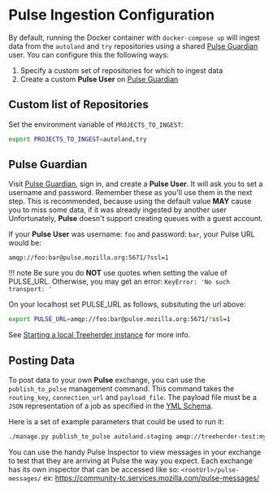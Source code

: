 # Pulse Ingestion Configuration

By default, running the Docker container with `docker-compose up` will ingest data
from the `autoland` and `try` repositories using a shared [Pulse Guardian] user.  You can configure this the following ways:

1. Specify a custom set of repositories for which to ingest data
2. Create a custom **Pulse User** on [Pulse Guardian]

## Custom list of Repositories

Set the environment variable of `PROJECTS_TO_INGEST`:

```bash
export PROJECTS_TO_INGEST=autoland,try
```

## Pulse Guardian

Visit [Pulse Guardian], sign in, and create a **Pulse User**. It will ask you to set a
username and password. Remember these as you'll use them in the next step.
This is recommended, because using the default value **MAY** cause you to miss some data,
if it was already ingested by another user  Unfortunately, **Pulse** doesn't support creating
queues with a guest account.

If your **Pulse User** was username: `foo` and password: `bar`, your Pulse URL
would be:

`amqp://foo:bar@pulse.mozilla.org:5671/?ssl=1`

<!-- prettier-ignore -->
!!! note
    Be sure you do **NOT** use quotes when setting the value of PULSE_URL.  Otherwise, you may get an
    error: ``KeyError: 'No such transport: '``

On your localhost set PULSE_URL as follows, subsituting the url above:

```bash
export PULSE_URL=amqp://foo:bar@pulse.mozilla.org:5671/?ssl=1
```

See [Starting a local Treeherder instance] for more info.

[starting a local treeherder instance]: installation.md#starting-a-local-treeherder-instance

## Posting Data

To post data to your own **Pulse** exchange, you can use the `publish_to_pulse`
management command. This command takes the `routing_key`, `connection_url`
and `payload_file`. The payload file must be a `JSON` representation of
a job as specified in the [YML Schema].

Here is a set of example parameters that could be used to run it:

```bash
./manage.py publish_to_pulse autoland.staging amqp://treeherder-test:mypassword@pulse.mozilla.org:5672/ ./scratch/test_job.json
```

You can use the handy Pulse Inspector to view messages in your exchange to
test that they are arriving at Pulse the way you expect. Each exchange has its
own inspector that can be accessed like so: `<rootUrl>/pulse-messages/`
ex: <https://community-tc.services.mozilla.com/pulse-messages/>

[pulse guardian]: https://pulseguardian.mozilla.org/whats_pulse
[yml schema]: https://github.com/mozilla/treeherder/blob/master/schemas/pulse-job.yml
[settings]: https://github.com/mozilla/treeherder/blob/master/treeherder/config/settings.py#L318
